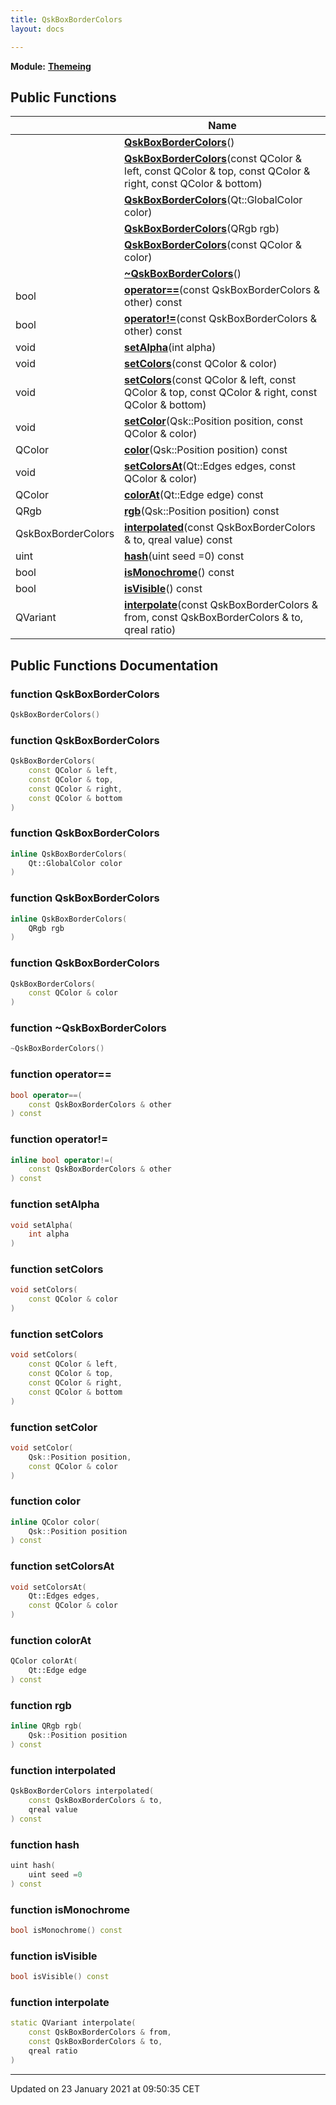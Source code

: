 ```yaml
---
title: QskBoxBorderColors
layout: docs

---
```



**Module:** **[Themeing](/docs/modules/group___themeing/)**



## Public Functions

|                | Name           |
| -------------- | -------------- |
| | **[QskBoxBorderColors](/docs/classes/class_qsk_box_border_colors/#function-qskboxbordercolors)**() |
| | **[QskBoxBorderColors](/docs/classes/class_qsk_box_border_colors/#function-qskboxbordercolors)**(const QColor & left, const QColor & top, const QColor & right, const QColor & bottom) |
| | **[QskBoxBorderColors](/docs/classes/class_qsk_box_border_colors/#function-qskboxbordercolors)**(Qt::GlobalColor color) |
| | **[QskBoxBorderColors](/docs/classes/class_qsk_box_border_colors/#function-qskboxbordercolors)**(QRgb rgb) |
| | **[QskBoxBorderColors](/docs/classes/class_qsk_box_border_colors/#function-qskboxbordercolors)**(const QColor & color) |
| | **[~QskBoxBorderColors](/docs/classes/class_qsk_box_border_colors/#function-~qskboxbordercolors)**() |
| bool | **[operator==](/docs/classes/class_qsk_box_border_colors/#function-operator==)**(const QskBoxBorderColors & other) const |
| bool | **[operator!=](/docs/classes/class_qsk_box_border_colors/#function-operator!=)**(const QskBoxBorderColors & other) const |
| void | **[setAlpha](/docs/classes/class_qsk_box_border_colors/#function-setalpha)**(int alpha) |
| void | **[setColors](/docs/classes/class_qsk_box_border_colors/#function-setcolors)**(const QColor & color) |
| void | **[setColors](/docs/classes/class_qsk_box_border_colors/#function-setcolors)**(const QColor & left, const QColor & top, const QColor & right, const QColor & bottom) |
| void | **[setColor](/docs/classes/class_qsk_box_border_colors/#function-setcolor)**(Qsk::Position position, const QColor & color) |
| QColor | **[color](/docs/classes/class_qsk_box_border_colors/#function-color)**(Qsk::Position position) const |
| void | **[setColorsAt](/docs/classes/class_qsk_box_border_colors/#function-setcolorsat)**(Qt::Edges edges, const QColor & color) |
| QColor | **[colorAt](/docs/classes/class_qsk_box_border_colors/#function-colorat)**(Qt::Edge edge) const |
| QRgb | **[rgb](/docs/classes/class_qsk_box_border_colors/#function-rgb)**(Qsk::Position position) const |
| QskBoxBorderColors | **[interpolated](/docs/classes/class_qsk_box_border_colors/#function-interpolated)**(const QskBoxBorderColors & to, qreal value) const |
| uint | **[hash](/docs/classes/class_qsk_box_border_colors/#function-hash)**(uint seed =0) const |
| bool | **[isMonochrome](/docs/classes/class_qsk_box_border_colors/#function-ismonochrome)**() const |
| bool | **[isVisible](/docs/classes/class_qsk_box_border_colors/#function-isvisible)**() const |
| QVariant | **[interpolate](/docs/classes/class_qsk_box_border_colors/#function-interpolate)**(const QskBoxBorderColors & from, const QskBoxBorderColors & to, qreal ratio) |

## Public Functions Documentation

### function QskBoxBorderColors

```cpp
QskBoxBorderColors()
```


### function QskBoxBorderColors

```cpp
QskBoxBorderColors(
    const QColor & left,
    const QColor & top,
    const QColor & right,
    const QColor & bottom
)
```


### function QskBoxBorderColors

```cpp
inline QskBoxBorderColors(
    Qt::GlobalColor color
)
```


### function QskBoxBorderColors

```cpp
inline QskBoxBorderColors(
    QRgb rgb
)
```


### function QskBoxBorderColors

```cpp
QskBoxBorderColors(
    const QColor & color
)
```


### function ~QskBoxBorderColors

```cpp
~QskBoxBorderColors()
```


### function operator==

```cpp
bool operator==(
    const QskBoxBorderColors & other
) const
```


### function operator!=

```cpp
inline bool operator!=(
    const QskBoxBorderColors & other
) const
```


### function setAlpha

```cpp
void setAlpha(
    int alpha
)
```


### function setColors

```cpp
void setColors(
    const QColor & color
)
```


### function setColors

```cpp
void setColors(
    const QColor & left,
    const QColor & top,
    const QColor & right,
    const QColor & bottom
)
```


### function setColor

```cpp
void setColor(
    Qsk::Position position,
    const QColor & color
)
```


### function color

```cpp
inline QColor color(
    Qsk::Position position
) const
```


### function setColorsAt

```cpp
void setColorsAt(
    Qt::Edges edges,
    const QColor & color
)
```


### function colorAt

```cpp
QColor colorAt(
    Qt::Edge edge
) const
```


### function rgb

```cpp
inline QRgb rgb(
    Qsk::Position position
) const
```


### function interpolated

```cpp
QskBoxBorderColors interpolated(
    const QskBoxBorderColors & to,
    qreal value
) const
```


### function hash

```cpp
uint hash(
    uint seed =0
) const
```


### function isMonochrome

```cpp
bool isMonochrome() const
```


### function isVisible

```cpp
bool isVisible() const
```


### function interpolate

```cpp
static QVariant interpolate(
    const QskBoxBorderColors & from,
    const QskBoxBorderColors & to,
    qreal ratio
)
```


-------------------------------

Updated on 23 January 2021 at 09:50:35 CET
